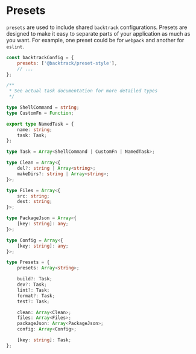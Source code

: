 # Presets

`presets` are used to include shared `backtrack` configurations. Presets are designed to make it easy to separate parts of your application as much as you want. For example, one preset could be for `webpack` and another for `eslint`.

```js
const backtrackConfig = {
    presets: ['@backtrack/preset-style'],
    // ...
};
```

```typescript
/**
 * See actual task documentation for more detailed types
 */

type ShellCommand = string;
type CustomFn = Function;

export type NamedTask = {
    name: string;
    task: Task;
};

type Task = Array<ShellCommand | CustomFn | NamedTask>;

type Clean = Array<{
    del?: string | Array<string>;
    makeDirs?: string | Array<string>;
}>;

type Files = Array<{
    src: string;
    dest: string;
}>;

type PackageJson = Array<{
    [key: string]: any;
}>;

type Config = Array<{
    [key: string]: any;
}>;

type Presets = {
    presets: Array<string>;

    build?: Task;
    dev?: Task;
    lint?: Task;
    format?: Task;
    test?: Task;

    clean: Array<Clean>;
    files: Array<Files>;
    packageJson: Array<PackageJson>;
    config: Array<Config>;

    [key: string]: Task;
};
```

